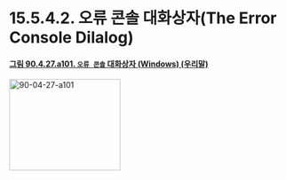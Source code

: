 # 15.5.4.2. 오류 콘솔 대화상자(The Error Console Dilalog)

<a id="90-04-27-a101"></a>

#### [그림 90.4.27.a101. `오류 콘솔` 대화상자 (Windows) (우리말)](./90-04-0027-error_console.md#90-04-27-a101)
<img width="200" height="165" alt="90-04-27-a101" src="https://github.com/user-attachments/assets/baba7bfc-e076-4b32-9a8d-28090ae9b97f" />
